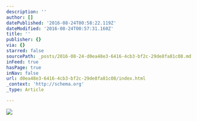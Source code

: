 ```yaml
---
description: ''
author: []
datePublished: '2016-08-24T00:58:22.119Z'
dateModified: '2016-08-24T00:57:31.160Z'
title: ''
publisher: {}
via: {}
starred: false
sourcePath: _posts/2016-08-24-d0ea48e3-6416-4cb3-bf2c-29de8fa81c08.md
inFeed: true
hasPage: true
inNav: false
url: d0ea48e3-6416-4cb3-bf2c-29de8fa81c08/index.html
_context: 'http://schema.org'
_type: Article

---
```

![](https://the-grid-user-content.s3-us-west-2.amazonaws.com/451ec961-e08e-470c-bde8-70fdcf7168b4.jpg)